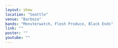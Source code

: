 ```yaml
---
layout: show
location: "Seattle"
venue: "Barboza"
bands: "Monsterwatch, Flesh Produce, Black Ends"
link: ""
poster: ""
youtube: ""
---
```



